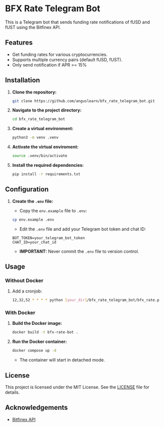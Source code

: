# BFX Rate Telegram Bot

This is a Telegram bot that sends funding rate notifications of fUSD and fUST using the Bitfinex API.

## Features

- Get funding rates for various cryptocurrencies.
- Supports multiple currency pairs (default fUSD, fUST).
- Only send notification if APR >= 15%

## Installation

1.  **Clone the repository:**
    ```sh
    git clone https://github.com/anguslearn/bfx_rate_telegram_bot.git
    ```

2.  **Navigate to the project directory:**
    ```sh
    cd bfx_rate_telegram_bot
    ```

3.  **Create a virtual environment:**
    ```sh
    python3 -m venv .venv
    ```

4.  **Activate the virtual enviroment:**
    ```sh
    source .venv/bin/activate
    ```

5.  **Install the required dependencies:**
    ```sh
    pip install -r requirements.txt
    ```

## Configuration

1.  **Create the `.env` file:**
    *   Copy the `env.example` file to `.env`:
    ```sh
    cp env.example .env
    ```
    *   Edit the `.env` file and add your Telegram bot token and chat ID:

    ```env
    BOT_TOKEN=your_telegram_bot_token
    CHAT_ID=your_chat_id
    ```

    * **IMPORTANT:** Never commit the `.env` file to version control.

## Usage

### Without Docker

1. Add a cronjob:
    ```sh
    12,32,52 * * * * python [your_dir]/bfx_rate_telegram_bot/bfx_rate.py
    ```

### With Docker

1.  **Build the Docker image:**
    ```sh
    docker build -t bfx-rate-bot .
    ```

2.  **Run the Docker container:**

    ```sh
    docker compose up -d
    ```
    * The container will start in detached mode.

## License

This project is licensed under the MIT License. See the [LICENSE](LICENSE) file for details.

## Acknowledgements

-   [Bitfinex API](https://docs.bitfinex.com/docs)

